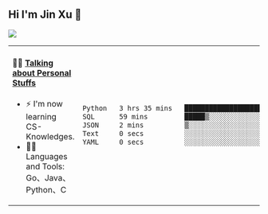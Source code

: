 
## Hi I'm Jin Xu 👋
![](https://komarev.com/ghpvc/?username=jiayouxujin&color=brightgreen&label=PROFILE+VIEWS)



<table align="center">
<tr>
<td valign="top" width="60%">

#### 🏋️‍♀️ <a href="https://github.com/jiayouxujin" target="_blank">Talking about Personal Stuffs</a>
<!-- recent_releases starts -->

- ⚡  I'm now learning CS-Knowledges.  
- 🏊‍♂️ Languages and Tools: Go、Java、Python、C
<!-- recent_releases ends -->
</td>
<td>
 
<!--START_SECTION:waka-->

```txt
Python   3 hrs 35 mins   ███████████████████▒░░░░░   77.31 %
SQL      59 mins         █████▒░░░░░░░░░░░░░░░░░░░   21.31 %
JSON     2 mins          ▒░░░░░░░░░░░░░░░░░░░░░░░░   01.05 %
Text     0 secs          ░░░░░░░░░░░░░░░░░░░░░░░░░   00.32 %
YAML     0 secs          ░░░░░░░░░░░░░░░░░░░░░░░░░   00.00 %
```

<!--END_SECTION:waka-->
 
</td>
</tr>
</table>





